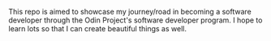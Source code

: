 This repo is aimed to showcase my journey/road in becoming a software developer through the Odin Project's software developer program. I hope to learn lots so that I can create beautiful things as well.
